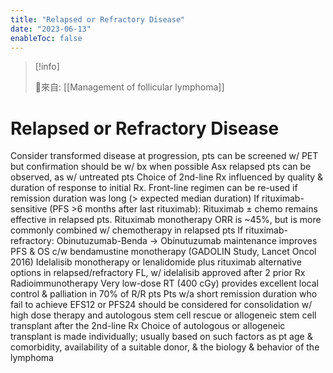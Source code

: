 ```yaml
---
title: "Relapsed or Refractory Disease"
date: "2023-06-13"
enableToc: false
---
```


> [!info] 
> 
> 🌱來自: [[Management of follicular lymphoma]]

# Relapsed or Refractory Disease
Consider transformed disease at progression, pts can be screened w/ PET but confirmation should be w/ bx when possible
Asx relapsed pts can be observed, as w/ untreated pts
Choice of 2nd-line Rx influenced by quality & duration of response to initial Rx. Front-line regimen can be re-used if remission duration was long (> expected median duration)
If rituximab-sensitive (PFS >6 months after last rituximab): Rituximab ± chemo remains effective in relapsed pts. Rituximab monotherapy ORR is ~45%, but is more commonly combined w/ chemotherapy in relapsed pts
If rituximab-refractory: Obinutuzumab-Benda → Obinutuzumab maintenance improves PFS & OS c/w bendamustine monotherapy (GADOLIN Study, Lancet Oncol 2016)
Idelalisib monotherapy or lenalidomide plus rituximab alternative options in relapsed/refractory FL, w/ idelalisib approved after 2 prior Rx
Radioimmunotherapy
Very low-dose RT (400 cGy) provides excellent local control & palliation in 70% of R/R pts
Pts w/a short remission duration who fail to achieve EFS12 or PFS24 should be considered for consolidation w/ high dose therapy and autologous stem cell rescue or allogeneic stem cell transplant after the 2nd-line Rx
Choice of autologous or allogeneic transplant is made individually; usually based on such factors as pt age & comorbidity, availability of a suitable donor, & the biology & behavior of the lymphoma


